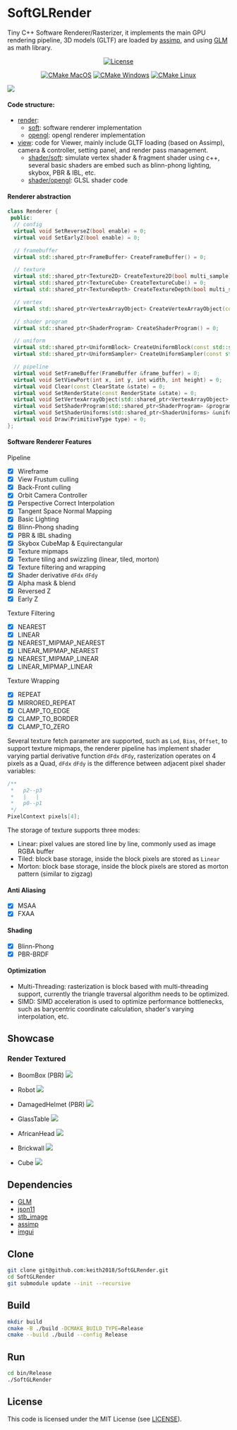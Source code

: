 # SoftGLRender
Tiny C++ Software Renderer/Rasterizer, it implements the main GPU rendering pipeline, 3D models (GLTF) are loaded by [assimp](https://github.com/assimp/assimp), and using [GLM](https://github.com/g-truc/glm) as math library.

<div align="center">

[![License](https://img.shields.io/badge/license-MIT-green)](./LICENSE)

[![CMake MacOS](https://github.com/keith2018/SoftGLRender/actions/workflows/cmake_macos.yml/badge.svg)](https://github.com/keith2018/SoftGLRender/actions/workflows/cmake_macos.yml)
[![CMake Windows](https://github.com/keith2018/SoftGLRender/actions/workflows/cmake_windows.yml/badge.svg)](https://github.com/keith2018/SoftGLRender/actions/workflows/cmake_windows.yml)
[![CMake Linux](https://github.com/keith2018/SoftGLRender/actions/workflows/cmake_linux.yml/badge.svg)](https://github.com/keith2018/SoftGLRender/actions/workflows/cmake_linux.yml)

</div>

![](screenshot/helmet.png)

#### Code structure:

- [render](src/render): 
  - [soft](src/render/soft): software renderer implementation
  - [opengl](src/render/opengl): opengl renderer implementation
- [view](src/view): code for Viewer, mainly include GLTF loading (based on Assimp), camera & controller, setting panel, and render pass management.
  - [shader/soft](src/view/shader/soft): simulate vertex shader & fragment shader using c++, several basic shaders are embed such as blinn-phong lighting, skybox, PBR & IBL, etc.
  - [shader/opengl](src/view/shader/opengl): GLSL shader code

#### Renderer abstraction
```cpp
class Renderer {
 public:
  // config
  virtual void SetReverseZ(bool enable) = 0;
  virtual void SetEarlyZ(bool enable) = 0;

  // framebuffer
  virtual std::shared_ptr<FrameBuffer> CreateFrameBuffer() = 0;

  // texture
  virtual std::shared_ptr<Texture2D> CreateTexture2D(bool multi_sample) = 0;
  virtual std::shared_ptr<TextureCube> CreateTextureCube() = 0;
  virtual std::shared_ptr<TextureDepth> CreateTextureDepth(bool multi_sample) = 0;

  // vertex
  virtual std::shared_ptr<VertexArrayObject> CreateVertexArrayObject(const VertexArray &vertex_array) = 0;

  // shader program
  virtual std::shared_ptr<ShaderProgram> CreateShaderProgram() = 0;

  // uniform
  virtual std::shared_ptr<UniformBlock> CreateUniformBlock(const std::string &name, int size) = 0;
  virtual std::shared_ptr<UniformSampler> CreateUniformSampler(const std::string &name, TextureType type) = 0;

  // pipeline
  virtual void SetFrameBuffer(FrameBuffer &frame_buffer) = 0;
  virtual void SetViewPort(int x, int y, int width, int height) = 0;
  virtual void Clear(const ClearState &state) = 0;
  virtual void SetRenderState(const RenderState &state) = 0;
  virtual void SetVertexArrayObject(std::shared_ptr<VertexArrayObject> &vao) = 0;
  virtual void SetShaderProgram(std::shared_ptr<ShaderProgram> &program) = 0;
  virtual void SetShaderUniforms(std::shared_ptr<ShaderUniforms> &uniforms) = 0;
  virtual void Draw(PrimitiveType type) = 0;
};
```

#### Software Renderer Features

Pipeline

  - [x] Wireframe
  - [x] View Frustum culling
  - [x] Back-Front culling
  - [x] Orbit Camera Controller
  - [x] Perspective Correct Interpolation
  - [x] Tangent Space Normal Mapping
  - [x] Basic Lighting
  - [x] Blinn-Phong shading
  - [x] PBR & IBL shading
  - [x] Skybox CubeMap & Equirectangular
  - [x] Texture mipmaps
  - [x] Texture tiling and swizzling (linear, tiled, morton)
  - [x] Texture filtering and wrapping
  - [x] Shader derivative `dFdx` `dFdy`
  - [x] Alpha mask & blend
  - [x] Reversed Z
  - [x] Early Z

Texture Filtering

  - [x] NEAREST
  - [x] LINEAR
  - [x] NEAREST_MIPMAP_NEAREST
  - [x] LINEAR_MIPMAP_NEAREST
  - [x] NEAREST_MIPMAP_LINEAR
  - [x] LINEAR_MIPMAP_LINEAR

Texture Wrapping

  - [x] REPEAT
  - [x] MIRRORED_REPEAT
  - [x] CLAMP_TO_EDGE
  - [x] CLAMP_TO_BORDER
  - [x] CLAMP_TO_ZERO

Several texture fetch parameter are supported, such as `Lod`, `Bias`, `Offset`, to support texture mipmaps, the renderer pipeline has implement shader varying partial derivative function `dFdx` `dFdy`, rasterization operates on 4 pixels as a Quad, `dFdx` `dFdy` is the difference between adjacent pixel shader variables:

```cpp
/**
 *   p2--p3
 *   |   |
 *   p0--p1
 */
PixelContext pixels[4];
```

The storage of texture supports three modes:

- Linear: pixel values are stored line by line, commonly used as image RGBA buffer
- Tiled: block base storage, inside the block pixels are stored as `Linear`
- Morton: block base storage, inside the block pixels are stored as morton pattern (similar to zigzag)

#### Anti Aliasing

- [x] MSAA
- [x] FXAA

#### Shading

- [x] Blinn-Phong
- [x] PBR-BRDF

#### Optimization
- Multi-Threading: rasterization is block based with multi-threading support, currently the triangle traversal algorithm needs to be optimized.
- SIMD: SIMD acceleration is used to optimize performance bottlenecks, such as barycentric coordinate calculation, shader's varying interpolation, etc.

## Showcase
### Render Textured

- BoomBox (PBR)
  ![](screenshot/boombox.png)

- Robot
  ![](screenshot/robot.png)
  
- DamagedHelmet (PBR)
  ![](screenshot/helmet.png)

- GlassTable
  ![](screenshot/glasstable.png)

- AfricanHead
  ![](screenshot/africanhead.png)

- Brickwall
  ![](screenshot/brickwall.png)

- Cube
  ![](screenshot/cube.png)


## Dependencies
* [GLM](https://github.com/g-truc/glm)
* [json11](https://github.com/dropbox/json11)
* [stb_image](https://github.com/nothings/stb)
* [assimp](https://github.com/assimp/assimp)
* [imgui](https://github.com/ocornut/imgui)


## Clone
```bash
git clone git@github.com:keith2018/SoftGLRender.git
cd SoftGLRender
git submodule update --init --recursive
```

## Build

```bash
mkdir build
cmake -B ./build -DCMAKE_BUILD_TYPE=Release
cmake --build ./build --config Release
```

## Run

```bash
cd bin/Release
./SoftGLRender
```

## License
This code is licensed under the MIT License (see [LICENSE](LICENSE)).
